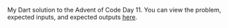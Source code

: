 My Dart solution to the Advent of Code Day 11. You can view the problem, expected inputs, and expected outputs [here](https://adventofcode.com/2020/day/11).
